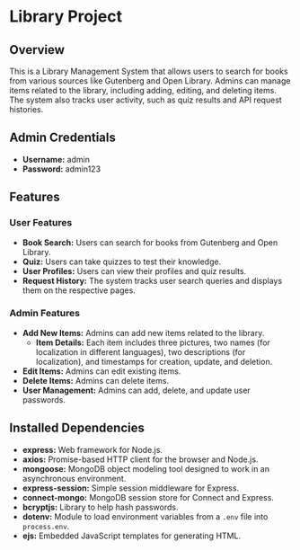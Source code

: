 # Library Project

## Overview
This is a Library Management System that allows users to search for books from various sources like Gutenberg and Open Library. Admins can manage items related to the library, including adding, editing, and deleting items. The system also tracks user activity, such as quiz results and API request histories.

## Admin Credentials
- **Username:** admin
- **Password:** admin123

## Features

### User Features
- **Book Search:** Users can search for books from Gutenberg and Open Library.
- **Quiz:** Users can take quizzes to test their knowledge.
- **User Profiles:** Users can view their profiles and quiz results.
- **Request History:** The system tracks user search queries and displays them on the respective pages.

### Admin Features
- **Add New Items:** Admins can add new items related to the library.
  - **Item Details:** Each item includes three pictures, two names (for localization in different languages), two descriptions (for localization), and timestamps for creation, update, and deletion.
- **Edit Items:** Admins can edit existing items.
- **Delete Items:** Admins can delete items.
- **User Management:** Admins can add, delete, and update user passwords.

## Installed Dependencies
- **express:** Web framework for Node.js.
- **axios:** Promise-based HTTP client for the browser and Node.js.
- **mongoose:** MongoDB object modeling tool designed to work in an asynchronous environment.
- **express-session:** Simple session middleware for Express.
- **connect-mongo:** MongoDB session store for Connect and Express.
- **bcryptjs:** Library to help hash passwords.
- **dotenv:** Module to load environment variables from a `.env` file into `process.env`.
- **ejs:** Embedded JavaScript templates for generating HTML.

